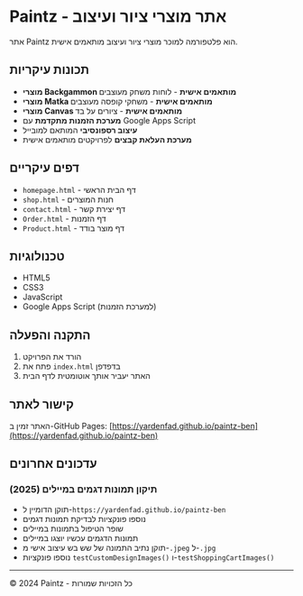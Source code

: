 # Paintz - אתר מוצרי ציור ועיצוב

אתר Paintz הוא פלטפורמה למוכר מוצרי ציור ועיצוב מותאמים אישית.

## תכונות עיקריות

- **מוצרי Backgammon מותאמים אישית**                         - לוחות משחק מעוצבים
- **מוצרי Matka מותאמים אישית** - משחקי קופסה מעוצבים  
- **מוצרי Canvas מותאמים אישית** - ציורים על בד
- **מערכת הזמנות מתקדמת** עם Google Apps Script
- **עיצוב רספונסיבי** המותאם למובייל
- **מערכת העלאת קבצים** לפרויקטים מותאמים אישית

## דפים עיקריים

- `homepage.html` - דף הבית הראשי
- `shop.html` - חנות המוצרים
- `contact.html` - דף יצירת קשר
- `Order.html` - דף הזמנות
- `Product.html` - דף מוצר בודד

## טכנולוגיות

- HTML5
- CSS3
- JavaScript
- Google Apps Script (למערכת הזמנות)

## התקנה והפעלה

1. הורד את הפרויקט
2. פתח את `index.html` בדפדפן
3. האתר יעביר אותך אוטומטית לדף הבית

## קישור לאתר

האתר זמין ב-GitHub Pages: [https://yardenfad.github.io/paintz-ben](https://yardenfad.github.io/paintz-ben)

## עדכונים אחרונים

### תיקון תמונות דגמים במיילים (2025)
- תוקן הדומיין ל-`https://yardenfad.github.io/paintz-ben`
- נוספו פונקציות לבדיקת תמונות דגמים
- שופר הטיפול בתמונות במיילים
- תמונות הדגמים עכשיו יוצגו במיילים
- תוקן נתיב התמונה של שש בש עיצוב אישי מ-`.jpeg` ל-`.jpg`
- נוספו פונקציות `testCustomDesignImages()` ו-`testShoppingCartImages()`

---

© 2024 Paintz - כל הזכויות שמורות